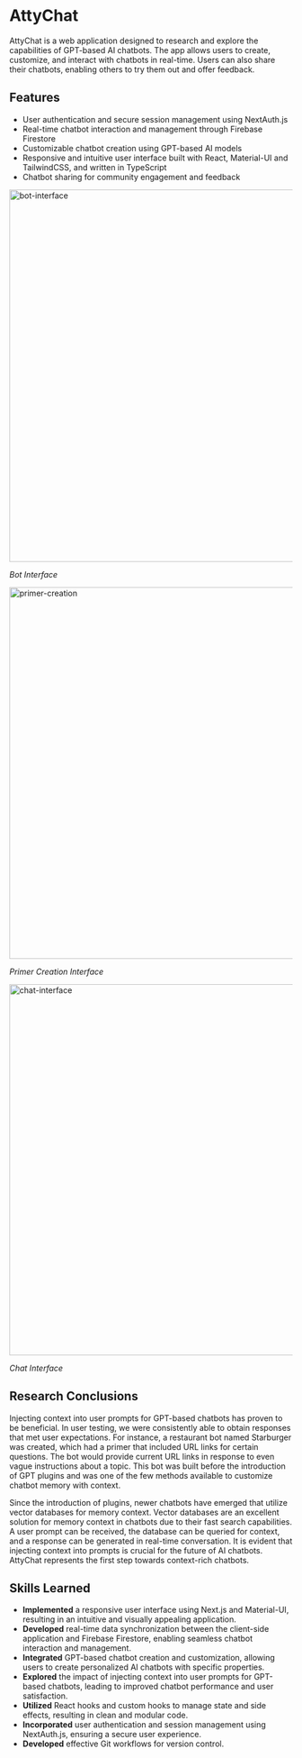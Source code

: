 # AttyChat

AttyChat is a web application designed to research and explore the capabilities of GPT-based AI chatbots. The app allows users to create, customize, and interact with chatbots in real-time. Users can also share their chatbots, enabling others to try them out and offer feedback.

## Features

- User authentication and secure session management using NextAuth.js
- Real-time chatbot interaction and management through Firebase Firestore
- Customizable chatbot creation using GPT-based AI models
- Responsive and intuitive user interface built with React, Material-UI and TailwindCSS, and written in TypeScript
- Chatbot sharing for community engagement and feedback

<img width="661" alt="bot-interface" src="https://user-images.githubusercontent.com/10384072/235965839-5da7a927-ab4b-41a8-b5fa-c7f43a4ce491.png">

*Bot Interface*

<img width="660" alt="primer-creation" src="https://user-images.githubusercontent.com/10384072/235966289-ab806add-9a60-46e8-a725-081e5db305ac.png">

*Primer Creation Interface*

<img width="659" alt="chat-interface" src="https://user-images.githubusercontent.com/10384072/235966743-080d7f1b-fdc6-410b-afee-0403fe243ca0.png">

*Chat Interface*

## Research Conclusions

Injecting context into user prompts for GPT-based chatbots has proven to be beneficial. In user testing, we were consistently able to obtain responses that met user expectations. For instance, a restaurant bot named Starburger was created, which had a primer that included URL links for certain questions. The bot would provide current URL links in response to even vague instructions about a topic. This bot was built before the introduction of GPT plugins and was one of the few methods available to customize chatbot memory with context.

Since the introduction of plugins, newer chatbots have emerged that utilize vector databases for memory context. Vector databases are an excellent solution for memory context in chatbots due to their fast search capabilities. A user prompt can be received, the database can be queried for context, and a response can be generated in real-time conversation. It is evident that injecting context into prompts is crucial for the future of AI chatbots. AttyChat represents the first step towards context-rich chatbots.

## Skills Learned

- **Implemented** a responsive user interface using Next.js and Material-UI, resulting in an intuitive and visually appealing application.
- **Developed** real-time data synchronization between the client-side application and Firebase Firestore, enabling seamless chatbot interaction and management.
- **Integrated** GPT-based chatbot creation and customization, allowing users to create personalized AI chatbots with specific properties.
- **Explored** the impact of injecting context into user prompts for GPT-based chatbots, leading to improved chatbot performance and user satisfaction.
- **Utilized** React hooks and custom hooks to manage state and side effects, resulting in clean and modular code.
- **Incorporated** user authentication and session management using NextAuth.js, ensuring a secure user experience.
- **Developed** effective Git workflows for version control.
